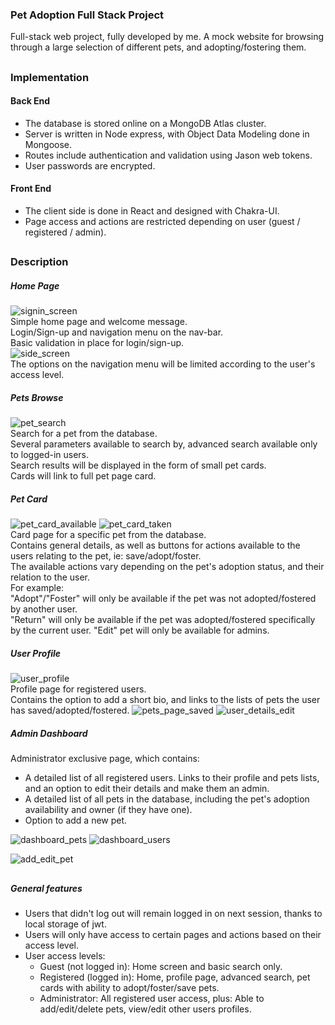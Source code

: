 ### Pet Adoption Full Stack Project

Full-stack web project, fully developed by me.
A mock website for browsing through a large selection of different pets, and adopting/fostering them.
##

### Implementation

#### Back End
- The database is stored online on a MongoDB Atlas cluster.
- Server is written in Node express, with Object Data Modeling done in Mongoose.
- Routes include authentication and validation using Jason web tokens.
- User passwords are encrypted.

#### Front End
- The client side is done in React and designed with Chakra-UI.
- Page access and actions are restricted depending on user (guest / registered / admin).

##
### Description
##### Home Page
![signin_screen](Description/signin_screen.png) \
Simple home page and welcome message. \
Login/Sign-up and navigation menu on the nav-bar. \
Basic validation in place for login/sign-up. \
![side_screen](Description/side_menu.png) \
The options on the navigation menu will be limited according to the user's access level.

##### Pets Browse
![pet_search](Description/pet_search.png) \
Search for a pet from the database. \
Several parameters available to search by, advanced search available only to logged-in users. \
Search results will be displayed in the form of small pet cards. \
Cards will link to full pet page card.


##### Pet Card
![pet_card_available](Description/pet_card_available.png)
![pet_card_taken](Description/pet_card_taken.png) \
Card page for a specific pet from the database. \
Contains general details, as well as buttons for actions available to the users relating to the pet, ie: save/adopt/foster. \
The available actions vary depending on the pet's adoption status, and their relation to the user. \
For example: \
"Adopt"/"Foster" will only be available if the pet was not adopted/fostered by another user. \
"Return" will only be available if the pet was adopted/fostered specifically by the current user.
"Edit" pet will only be available for admins.

##### User Profile
![user_profile](Description/user_profile.png) \
Profile page for registered users. \
Contains the option to add a short bio, and links to the lists of pets the user has saved/adopted/fostered.
![pets_page_saved](Description/pets_page_saved.png)
![user_details_edit](Description/user_details_edit.png)


##### Admin Dashboard
Administrator exclusive page, which contains:
- A detailed list of all registered users. Links to their profile and pets lists, and an option to edit their details and make them an admin.
- A detailed list of all pets in the database, including the pet's adoption availability and owner (if they have one). 
- Option to add a new pet.

![dashboard_pets](Description/dashboard_pets.png)
![dashboard_users](Description/dashboard_users.png)

![add_edit_pet](Description/add_edit_pet.png)

##
##### General features
- Users that didn't log out will remain logged in on next session, thanks to local storage of jwt.
- Users will only have access to certain pages and actions based on their access level.
- User access levels:
  -  Guest (not logged in): Home screen and basic search only.
  -  Registered (logged in): Home, profile page, advanced search, pet cards with ability to adopt/foster/save pets.
  -  Administrator: All registered user access, plus: Able to add/edit/delete pets, view/edit other users profiles.

